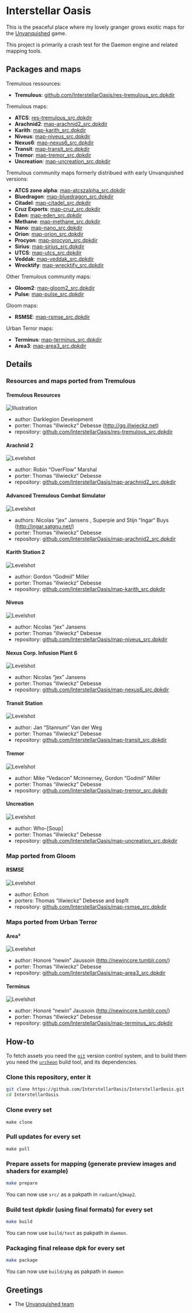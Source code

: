 Interstellar Oasis
==================

This is the peaceful place where my lovely granger grows exotic maps for the [Unvanquished](https://unvanquished.net) game.

This project is primarily a crash test for the Daemon engine and related mapping tools.


Packages and maps
-----------------

Tremulous ressources:

- **Tremulous**: [github.com/InterstellarOasis/res-tremulous_src.dpkdir](https://github.com/InterstellarOasis/res-tremulous_src.dpkdir)

Tremulous maps:

- **ATCS**: [res-tremulous_src.dpkdir](https://github.com/InterstellarOasis/res-tremulous_src.dpkdir)
- **Arachnid2**: [map-arachnid2_src.dpkdir](https://github.com/InterstellarOasis/map-arachnid2_src.dpkdir)
- **Karith**: [map-karith_src.dpkdir](https://github.com/InterstellarOasis/map-karith_src.dpkdir)
- **Niveus**: [map-niveus_src.dpkdir](https://github.com/InterstellarOasis/map-niveus_src.dpkdir)
- **Nexus6**: [map-nexus6_src.dpkdir](https://github.com/InterstellarOasis/map-nexus6_src.dpkdir)
- **Transit**: [map-transit_src.dpkdir](https://github.com/InterstellarOasis/map-transit_src.dpkdir)
- **Tremor**: [map-tremor_src.dpkdir](https://github.com/InterstellarOasis/map-temor_src.dpkdir)
- **Uncreation**: [map-uncreation_src.dpkdir](https://github.com/InterstellarOasis/map-uncreation_src.dpkdir)


Tremulous community maps formerly distribued with early Unvanquished versions:

- **ATCS zone alpha**: [map-atcszalpha_src.dpkdir](https://github.com/InterstellarOasis/map-atcszalpha_src.dpkdir)
- **Bluedragon**: [map-bluedragon_src.dpkdir](https://github.com/InterstellarOasis/map-bluedragon_src.dpkdir)
- **Citadel**: [map-citadel_src.dpkdir](https://github.com/InterstellarOasis/map-citadel_src.dpkdir)
- **Cruz Exports**: [map-cruz_src.dpkdir](https://github.com/InterstellarOasis/map-cruz_src.dpkdir)
- **Eden**: [map-eden_src.dpkdir](https://github.com/InterstellarOasis/map-eden_src.dpkdir)
- **Methane**: [map-methane_src.dpkdir](https://github.com/InterstellarOasis/map-methane_src.dpkdir)
- **Nano**: [map-nano_src.dpkdir](https://github.com/InterstellarOasis/map-nano_src.dpkdir)
- **Orion**: [map-orion_src.dpkdir](https://github.com/InterstellarOasis/map-orion_src.dpkdir)
- **Procyon**: [map-procyon_src.dpkdir](https://github.com/InterstellarOasis/map-procyon_src.dpkdir)
- **Sirius**: [map-sirius_src.dpkdir](https://github.com/InterstellarOasis/map-sirius_src.dpkdir)
- **UTCS**: [map-utcs_src.dpkdir](https://github.com/InterstellarOasis/map-utcs_src.dpkdir)
- **Veddak**: [map-veddak_src.dpkdir](https://github.com/InterstellarOasis/map-veddak_src.dpkdir)
- **Wrecktify**: [map-wrecktify_src.dpkdir](https://github.com/InterstellarOasis/map-wrecktify_src.dpkdir)

Other Tremulous community maps:

- **Gloom2**: [map-gloom2_src.dpkdir](https://github.com/InterstellarOasis/map-gloom2_src.dpkdir)
- **Pulse**: [map-pulse_src.dpkdir](https://github.com/InterstellarOasis/map-pulse_src.dpkdir)

Gloom maps:

- **RSMSE**: [map-rsmse_src.dpkdir](https://github.com/InterstellarOasis/map-rsmse_src.dpkdir)

Urban Terror maps:

- **Terminus**: [map-terminus_src.dpkdir](https://github.com/InterstellarOasis/map-terminus_src.dpkdir)
- **Area3**: [map-area3_src.dpkdir](https://github.com/InterstellarOasis/map-area3_src.dpkdir)

Details
-------

### Resources and maps ported from Tremulous

#### Tremulous Resources

![Illustration](https://raw.githubusercontent.com/InterstellarOasis/res-tremulous_src.dpkdir/master/meta/tremulous/tremulous_web.jpg)

* author: Darklegion Development
* porter: Thomas “illwieckz” Debesse <hidden mail="dev@illwieckz.net"/> (http://gg.illwieckz.net)
* repository: [github.com/InterstellarOasis/res-tremulous_src.dpkdir](https://github.com/InterstellarOasis/res-tremulous_src.dpkdir)


#### Arachnid 2

![Levelshot](https://raw.githubusercontent.com/InterstellarOasis/map-arachnid2_src.dpkdir/master/meta/arachnid2/arachnid2_web.jpg)

* author: Robin “OverFlow” Marshal
* porter: Thomas “illwieckz” Debesse
* repository: [github.com/InterstellarOasis/map-arachnid2_src.dpkdir](https://github.com/InterstellarOasis/map-arachnid2_src.dpkdir)


#### Advanced Tremulous Combat Simulator

![Levelshot](https://raw.githubusercontent.com/InterstellarOasis/map-atcshd_src.dpkdir/master/meta/atcshd/atcshd_web.jpg)

* authors: Nicolas “jex” Jansens <hidden mail="jex@orodu.net"/>, Superpie and Stijn “Ingar“ Buys <hidden mail="ingar@osirion.org"/> (http://ingar.satgnu.net/)
* porter: Thomas “illwieckz” Debesse
* repository: [github.com/InterstellarOasis/map-arachnid2_src.dpkdir](https://github.com/InterstellarOasis/map-arachnid2_src.dpkdir)


#### Karith Station 2

![Levelshot](https://raw.githubusercontent.com/InterstellarOasis/map-karith_src.dpkdir/master/meta/karith/karith_web.jpg)

* author: Gordon “Godmil” Miller <hidden mail="godmil@gmail.com"/>
* porter: Thomas “illwieckz” Debesse
* repository: [github.com/InterstellarOasis/map-karith_src.dpkdir](https://github.com/InterstellarOasis/map-karith_src.dpkdir)


#### Niveus

![Levelshot](https://raw.githubusercontent.com/InterstellarOasis/map-niveus_src.dpkdir/master/meta/niveus/niveus_web.jpg)

* author: Nicolas “jex” Jansens
* porter: Thomas “illwieckz” Debesse
* repository: [github.com/InterstellarOasis/map-niveus_src.dpkdir](https://github.com/InterstellarOasis/map-niveus_src.dpkdir)

#### Nexus Corp. Infusion Plant 6

![Levelshot](https://raw.githubusercontent.com/InterstellarOasis/map-nexus6_src.dpkdir/master/meta/nexus6/nexus6_web.jpg)

* author: Nicolas “jex” Jansens
* porter: Thomas “illwieckz” Debesse
* repository: [github.com/InterstellarOasis/map-nexus6_src.dpkdir](https://github.com/InterstellarOasis/map-nexus6_src.dpkdir)


#### Transit Station

![Levelshot](https://raw.githubusercontent.com/InterstellarOasis/map-transit_src.dpkdir/master/meta/transit/transit_web.jpg)

* author: Jan “Stannum” Van der Weg
* porter: Thomas “illwieckz” Debesse
* repository: [github.com/InterstellarOasis/map-transit_src.dpkdir](https://github.com/InterstellarOasis/map-transit_src.dpkdir)


#### Tremor

![Levelshot](https://raw.githubusercontent.com/InterstellarOasis/map-tremor_src.dpkdir/master/meta/tremor/tremor_web.jpg)

* author: Mike “Vedacon” Mcinnerney, Gordon “Godmil” Miller
* porter: Thomas “illwieckz” Debesse
* repository: [github.com/InterstellarOasis/map-tremor_src.dpkdir](https://github.com/InterstellarOasis/map-tremor_src.dpkdir)


#### Uncreation

![Levelshot](https://raw.githubusercontent.com/InterstellarOasis/map-uncreation_src.dpkdir/master/meta/uncreation/uncreation_web.jpg)

* author: Who-\[Soup]
* porter: Thomas “illwieckz” Debesse
* repository: [github.com/InterstellarOasis/map-uncreation_src.dpkdir](https://github.com/InterstellarOasis/map-uncreation_src.dpkdir)


### Map ported from Gloom

#### RSMSE

![Levelshot](https://raw.githubusercontent.com/InterstellarOasis/map-rsmse_src.dpkdir/master/meta/rsmse/rsmse_web.jpg)

* author: Echon <hidden mail="n_blast@hotmail.com"/>
* porters: Thomas “illwieckz” Debesse and bsp1t
* repository: [github.com/InterstellarOasis/map-rsmse_src.dpkdir](https://github.com/InterstellarOasis/map-rsmse_src.dpkdir)


### Maps ported from Urban Terror

#### Area³

![Levelshot](https://raw.githubusercontent.com/InterstellarOasis/map-area3_src.dpkdir/master/meta/area3/area3_web.jpg)

* author: Honoré “newin” Jaussoin <hidden mail="big.newin@gmail.com"/> (http://newincore.tumblr.com/)
* porter: Thomas “illwieckz” Debesse
* repository: [github.com/InterstellarOasis/map-area3_src.dpkdir](https://github.com/InterstellarOasis/map-area3_src.dpkdir)

#### Terminus

![Levelshot](https://raw.githubusercontent.com/InterstellarOasis/map-terminus_src.dpkdir/master/meta/terminus/terminus_web.jpg)

* author: Honoré “newin” Jaussoin <hidden mail="big.newin@gmail.com"/> (http://newincore.tumblr.com/)
* porter: Thomas “illwieckz” Debesse
* repository: [github.com/InterstellarOasis/map-terminus_src.dpkdir](https://github.com/InterstellarOasis/map-terminus_src.dpkdir)

How-to
------

To fetch assets you need the [`git`](https://git-scm.com/) version control system, and to build them you need the [`urcheon`](https://github.com/DaemonEngine/Urcheon) build tool, and its dependencies.


### Clone this repository, enter it

```sh
git clone https://github.com/InterstellarOasis/InterstellarOasis.git
cd InterstellarOasis
```


### Clone every set

```
make clone
```


### Pull updates for every set

```
make pull
```


### Prepare assets for mapping (generate preview images and shaders for example)

```sh
make prepare
```

You can now use `src/` as a pakpath in `radiant`/`q3map2`.

### Build test dpkdir (using final formats) for every set

```sh
make build
```

You can now use `build/test` as pakpath in `daemon`.

### Packaging final release dpk for every set

```sh
make package
```

You can now use `build/pkg` as pakpath in `daemon`


Greetings
---------

* The [Unvanquished team](https://unvanquished.net)
